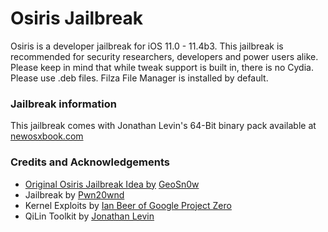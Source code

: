 # Osiris Jailbreak
Osiris is a developer jailbreak for iOS 11.0 - 11.4b3. This jailbreak is recommended for security researchers, developers and power users alike. Please keep in mind that while tweak support is built in, there is no Cydia. Please use .deb files. Filza File Manager is installed by default.

### Jailbreak information
This jailbreak comes with Jonathan Levin's 64-Bit binary pack available at <a href = "http://newosxbook.com/tools/iOSBinaries.html">newosxbook.com</a>

### Credits and Acknowledgements
<ul>
<li><a href="https://github.com/GeoSn0w/Osiris-Jailbreak">Original Osiris Jailbreak Idea by</a> <a href="https://twitter.com/FCE365">GeoSn0w</a></li>
<li>Jailbreak by <a href="https://twitter.com/pwn20wnd">Pwn20wnd</a></li>
<li>Kernel Exploits by <a href="https://twitter.com/i41nbeer">Ian Beer of Google Project Zero</a></li>
<li>QiLin Toolkit by <a href="https://twitter.com/Morpheus______">Jonathan Levin</a></li>
</ul>
